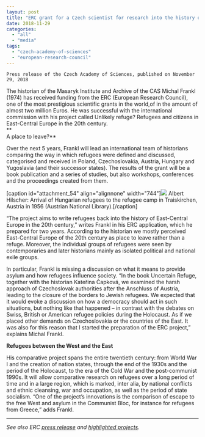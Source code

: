 ```yaml
---
layout: post
title: "ERC grant for a Czech scientist for research into the history of refugees in East-Central Europe"
date: 2018-11-29
categories: 
  - "all"
  - "media"
tags: 
  - "czech-academy-of-sciences"
  - "european-research-council"
---
```


```
Press release of the Czech Academy of Sciences, published on November 29, 2018
```

The historian of the Masaryk Institute and Archive of the CAS Michal Frankl (1974) has received funding from the ERC (European Research Council), one of the most prestigious scientific grants in the world,of in the amount of almost two million Euros. He was successful with the international commission with his project called Unlikely refuge? Refugees and citizens in East-Central Europe in the 20th century.  
**  
A place to leave?**

Over the next 5 years, Frankl will lead an international team of historians comparing the way in which refugees were defined and discussed, categorised and received in Poland, Czechoslovakia, Austria, Hungary and Yugoslavia (and their successor states). The results of the grant will be a book publication and a series of studies, but also workshops, conferences and the proceedings created from them.

\[caption id="attachment\_54" align="alignnone" width="744"\]![](/assets/images/1480626_edited2.jpg) Albert Hilscher: Arrival of Hungarian refugees to the refugee camp in Traiskirchen, Austria in 1956 (Austrian National Library).\[/caption\]

“The project aims to write refugees back into the history of East-Central Europe in the 20th century,” writes Frankl in his ERC application, which he prepared for two years. According to the historian we mostly perceived East-Central Europe of the 20th century as place to leave rather than a refuge. Moreover, the individual groups of refugees were seen by contemporaries and later historians mainly as isolated political and national exile groups.

In particular, Frankl is missing a discussion on what it means to provide asylum and how refugees influence society. “In the book Uncertain Refuge, together with the historian Kateřina Čapková, we examined the harsh approach of Czechoslovak authorities after the Anschluss of Austria, leading to the closure of the borders to Jewish refugees. We expected that it would evoke a discussion on how a democracy should act in such situations, but nothing like that happened – in contrast with the debates on Swiss, British or American refugee policies during the Holocaust. As if we placed other demands on Czechoslovakia or the countries of the East. It was also for this reason that I started the preparation of the ERC project,” explains Michal Frankl.

**Refugees between the West and the East**

His comparative project spans the entire twentieth century: from World War I and the creation of nation states, through the end of the 1930s and the period of the Holocaust, to the era of the Cold War and the post-communist 1990s. It will allow comparative research on refugees over a long period of time and in a large region, which is marked, inter alia, by national conflicts and ethnic cleansing, war and occupation, as well as the period of state socialism. “One of the project’s innovations is the comparison of escape to the free West and asylum in the Communist Bloc, for instance for refugees from Greece,” adds Frankl.

* * *

_See also ERC [press release](https://erc.europa.eu/news/erc-2018-consolidator-grants-results) and [highlighted projects](https://erc.europa.eu/news/erc-2018-consolidator-grants-highlighted-projects)._
